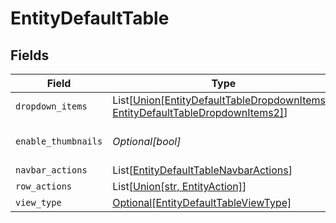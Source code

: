 # EntityDefaultTable


## Fields

| Field                                                                                                                                     | Type                                                                                                                                      | Required                                                                                                                                  | Description                                                                                                                               |
| ----------------------------------------------------------------------------------------------------------------------------------------- | ----------------------------------------------------------------------------------------------------------------------------------------- | ----------------------------------------------------------------------------------------------------------------------------------------- | ----------------------------------------------------------------------------------------------------------------------------------------- |
| `dropdown_items`                                                                                                                          | List[[Union[EntityDefaultTableDropdownItems1, EntityDefaultTableDropdownItems2]](../../models/shared/entitydefaulttabledropdownitems.md)] | :heavy_minus_sign:                                                                                                                        | N/A                                                                                                                                       |
| `enable_thumbnails`                                                                                                                       | *Optional[bool]*                                                                                                                          | :heavy_minus_sign:                                                                                                                        | Enable the thumbnail column                                                                                                               |
| `navbar_actions`                                                                                                                          | List[[EntityDefaultTableNavbarActions](../../models/shared/entitydefaulttablenavbaractions.md)]                                           | :heavy_minus_sign:                                                                                                                        | N/A                                                                                                                                       |
| `row_actions`                                                                                                                             | List[[Union[str, EntityAction]](../../models/shared/entitydefaulttablerowactions.md)]                                                     | :heavy_minus_sign:                                                                                                                        | N/A                                                                                                                                       |
| `view_type`                                                                                                                               | [Optional[EntityDefaultTableViewType]](../../models/shared/entitydefaulttableviewtype.md)                                                 | :heavy_minus_sign:                                                                                                                        | N/A                                                                                                                                       |